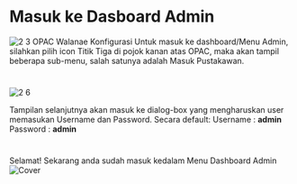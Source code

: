 # Masuk ke Dasboard Admin
![2 3  OPAC Walanae Konfigurasi](https://user-images.githubusercontent.com/37967729/109100583-cec7e900-7757-11eb-9897-d9e38dbf300c.PNG)
Untuk masuk ke dashboard/Menu Admin, silahkan pilih icon Titik Tiga di pojok kanan atas OPAC, maka akan tampil beberapa sub-menu, salah satunya adalah Masuk Pustakawan. 
#

![2 6](https://user-images.githubusercontent.com/37967729/109100756-10f12a80-7758-11eb-9cfc-ea7ff8d03119.PNG)

Tampilan selanjutnya akan masuk ke dialog-box yang mengharuskan user memasukan Username dan Password. Secara default:
Username	: **admin**
Password	: **admin**

#
Selamat! Sekarang anda sudah masuk kedalam Menu Dashboard Admin
![Cover](https://user-images.githubusercontent.com/37967729/109100566-c8d20800-7757-11eb-8737-0ecdbb71b512.PNG)
